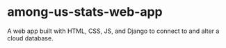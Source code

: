 # among-us-stats-web-app
A web app built with HTML, CSS, JS, and Django to connect to and alter a cloud database.
